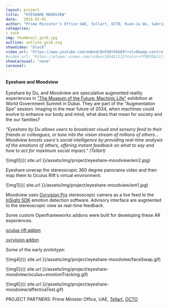 ```yaml
---
layout: project
title:  "EYESHARE MOODVIEW"
date:   2016-02-01
author: "Prime Minister's Office UAE, Tellart, OCTO, Kuan-Ju Wu, Sabrina Verhage"
categories:
- tech
img: thumbnail_gs16.jpg
outline: outline_gs16.svg
showVideo: "block"
video_url: "https://www.youtube.com/embed/QnFGOYSbbE0?rel=0&amp;controls=0&amp;showinfo=0"
#video_url: "https://player.vimeo.com/video/165411113?color=ff9933&title=0&byline=0&portrait=0"
showCarousel: "none"
carousel:
---
```

#### Eyeshare and Moodview ####

Eyeshare by Du, and Moodview are speculative augmented reality experiences in ["The Museum of the Future: Machinic Life"](http://www.tellart.com/project/museum-of-the-future-machinic-life/) exhibition at World Government Summit in Dubai. They are part of the "Augmentation Spa" session. Imaging in the near future of 2034, when machines could evolve to enhance our body and mind, what does that mean for society and the our families?

_"Eyeshare by Du allows users to broadcast visual and sensory feed to their friends or colleagues, or tune into the vision stream of millions of others...
Moodview boosts users's social intelligence by providing real-time analysis of the emotions of others, offering instant feedback on what to say and how to act for maximum social impact."_  _(Tellart)_


![img0]({{ site.url }}/assets/img/project/eyeshare-moodview/em2.jpg)

Eyeshare unwrap the stereoscopic 360 degree panorama video and then map them to Oculus Rift's virtual environment.

![img1]({{ site.url }}/assets/img/project/eyeshare-moodview/em1.jpg)

Moodview uses [Ovrvision Pro](http://ovrvision.com/setup-en/) stereoscopic camera as a live feed to the [InSight SDK](http://sightcorp.com/insight/) emotion detection software. Advisory interface are augmented to the stereoscopic view as real-time feedback.




Some custom Openframeworks addons were built for developing these AR experiences.

[oculus rift addon](https://github.com/kuanju/ofxOculusDK2)

[ovrvision addon](https://github.com/kuanju/ofxOvrvision)

Some of the early prototype:

![img4]({{ site.url }}/assets/img/project/eyeshare-moodview/faceSwap.gif)

![img5]({{ site.url }}/assets/img/project/eyeshare-moodview/oculus+emotionTracking.gif)

![img6]({{ site.url }}/assets/img/project/eyeshare-moodview/affectivaTest.gif)


PROJECT PARTNERS:
Prime Minister Office, UAE,
[Tellart](http://tellart.com),
[OCTO](http://www.octopd.com/)
